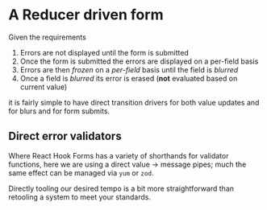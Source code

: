 # A Reducer driven form

Given the requirements

1. Errors are not displayed until the form is submitted
2. Once the form is submitted the errors are displayed on a per-field basis
3. Errors are then _frozen_ on a _per-field_ basis until the field is _blurred_
4. Once a field is _blurred_ its error is erased (**not** evaluated based on current value) 

it is fairly simple to have direct transition drivers for both value updates and
for blurs and for form submits. 

## Direct error validators

Where React Hook Forms has a variety of shorthands for validator functions, here we are
using a direct value -> message pipes; much the same effect can be managed via `yum`
or `zod`. 

Directly tooling our desired tempo is a bit more straightforward than retooling
a system to meet your standards. 

